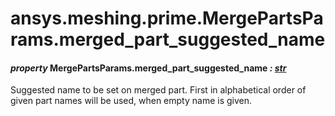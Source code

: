 # ansys.meshing.prime.MergePartsParams.merged_part_suggested_name



#### *property* MergePartsParams.merged_part_suggested_name *: [str](https://docs.python.org/3.11/library/stdtypes.html#str)*

Suggested name to be set on merged part. First in alphabetical order of given part names will be used, when empty name is given.

<!-- !! processed by numpydoc !! -->
